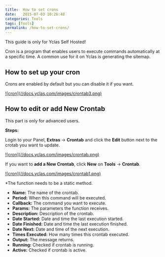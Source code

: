 ```yaml
---
title:  How to set crons
date:   2015-07-03 10:26:48
categories: Tools
tags: [Tools]
permalink: /how-to-set-crons/
---
```

<div class="alert alert-warning">
<strong><i class="glyphicon glyphicon-warning-sign"></i> </strong> This guide is only for Yclas Self Hosted!
</div>

Cron is a program that enables users to execute commands automatically at a specific time. A common use for it on Yclas is generating the sitemap.

## How to set up your cron

Crons are enabled by default but you can disable it if you want.

<a href="//docs.yclas.com/images/crontab3.png" class="thumbnail gallery-item" data-gallery>
![cron](//docs.yclas.com/images/crontab3.png)
</a>

## How to edit or add New Crontab

<div class="alert alert-warning">
<strong><i class="glyphicon glyphicon-warning-sign"></i> </strong> This part is only for advanced users.
</div>

**Steps:**

Login to your Panel, **Extras** -> **Crontab** and click the **Edit** button next to the crotab you want to update.

<a href="//docs.yclas.com/images/crontab.png" class="thumbnail gallery-item" data-gallery>
![cron](//docs.yclas.com/images/crontab.png)
</a>

If you want to **add a New Crontab**, click **New** on **Tools** -> **Crontab**.

<a href="//docs.yclas.com/images/crontab1.png" class="thumbnail gallery-item" data-gallery>
![cron](//docs.yclas.com/images/crontab1.png)
</a>

*The function needs to be a static method.

+ **Name:** The name of the crontab.
+ **Period:** When this command will be executed. 
+ **Callback:** The command you want to execute.
+ **Params:** The parameters the function receives.
+ **Description:** Description of the crontab.
+ **Date Started:** Date and time the last execution started.
+ **Date Finished:** Date and time the last execution finished.
+ **Date Next:** Date and time of the next execution.
+ **Times Executed:** How many times this crontab executed.
+ **Output:** The message returns. 
+ **Running:** Checked if crontab is running.
+ **Active:** Checked if crontab is active.



